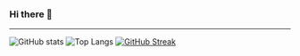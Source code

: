 ### Hi there 👋

---
![GitHub stats](https://github-readme-stats.vercel.app/api?username=chandlerpl&count_private=true&show_icons=true&theme=cobalt)
![Top Langs](https://github-readme-stats.vercel.app/api/top-langs/?username=chandlerpl&layout=compact&theme=cobalt)
[![GitHub Streak](http://github-readme-streak-stats.herokuapp.com?user=chandlerpl&theme=cobalt&hide_border=true&date_format=M%20j%5B%2C%20Y%5D)](https://git.io/streak-stats)

<!--
**chandlerpl/chandlerpl** is a ✨ _special_ ✨ repository because its `README.md` (this file) appears on your GitHub profile.

Here are some ideas to get you started:

- 🔭 I’m currently working on ...
- 🌱 I’m currently learning ...
- 👯 I’m looking to collaborate on ...
- 🤔 I’m looking for help with ...
- 💬 Ask me about ...
- 📫 How to reach me: ...
- 😄 Pronouns: ...
- ⚡ Fun fact: ...
-->
